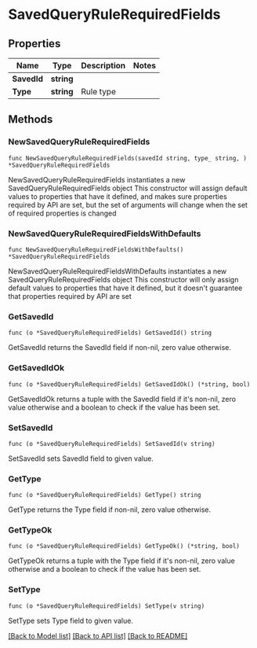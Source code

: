 # SavedQueryRuleRequiredFields

## Properties

Name | Type | Description | Notes
------------ | ------------- | ------------- | -------------
**SavedId** | **string** |  | 
**Type** | **string** | Rule type | 

## Methods

### NewSavedQueryRuleRequiredFields

`func NewSavedQueryRuleRequiredFields(savedId string, type_ string, ) *SavedQueryRuleRequiredFields`

NewSavedQueryRuleRequiredFields instantiates a new SavedQueryRuleRequiredFields object
This constructor will assign default values to properties that have it defined,
and makes sure properties required by API are set, but the set of arguments
will change when the set of required properties is changed

### NewSavedQueryRuleRequiredFieldsWithDefaults

`func NewSavedQueryRuleRequiredFieldsWithDefaults() *SavedQueryRuleRequiredFields`

NewSavedQueryRuleRequiredFieldsWithDefaults instantiates a new SavedQueryRuleRequiredFields object
This constructor will only assign default values to properties that have it defined,
but it doesn't guarantee that properties required by API are set

### GetSavedId

`func (o *SavedQueryRuleRequiredFields) GetSavedId() string`

GetSavedId returns the SavedId field if non-nil, zero value otherwise.

### GetSavedIdOk

`func (o *SavedQueryRuleRequiredFields) GetSavedIdOk() (*string, bool)`

GetSavedIdOk returns a tuple with the SavedId field if it's non-nil, zero value otherwise
and a boolean to check if the value has been set.

### SetSavedId

`func (o *SavedQueryRuleRequiredFields) SetSavedId(v string)`

SetSavedId sets SavedId field to given value.


### GetType

`func (o *SavedQueryRuleRequiredFields) GetType() string`

GetType returns the Type field if non-nil, zero value otherwise.

### GetTypeOk

`func (o *SavedQueryRuleRequiredFields) GetTypeOk() (*string, bool)`

GetTypeOk returns a tuple with the Type field if it's non-nil, zero value otherwise
and a boolean to check if the value has been set.

### SetType

`func (o *SavedQueryRuleRequiredFields) SetType(v string)`

SetType sets Type field to given value.



[[Back to Model list]](../README.md#documentation-for-models) [[Back to API list]](../README.md#documentation-for-api-endpoints) [[Back to README]](../README.md)


